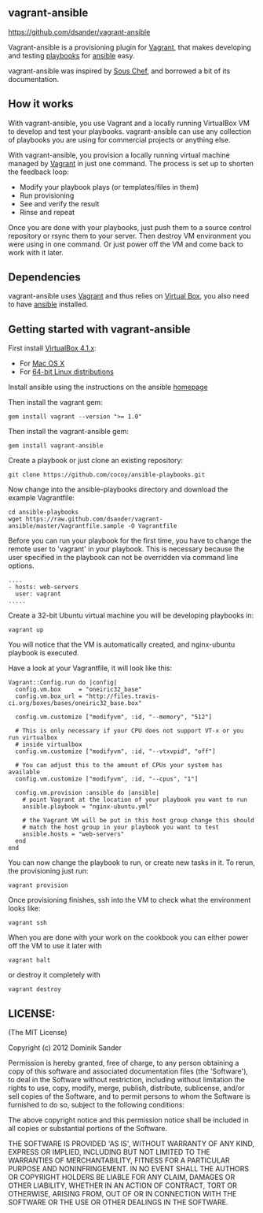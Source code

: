## vagrant-ansible

https://github.com/dsander/vagrant-ansible

Vagrant-ansible is a provisioning plugin for [Vagrant](http://vagrantup.com/), that makes developing and testing [playbooks](http://ansible.github.com/playbooks.html) for [ansible](http://ansible.github.com/) easy.

vagrant-ansible was inspired by [Sous Chef](https://github.com/michaelklishin/sous-chef), and borrowed a bit of its documentation.


## How it works

With vagrant-ansible, you use Vagrant and a locally running VirtualBox VM to develop and test your playbooks. vagrant-ansible can use any collection of playbooks you are using for commercial projects or anything else.

With vagrant-ansible, you provision a locally running virtual machine managed by [Vagrant](http://vagrantup.com) in just one command. The process is
set up to shorten the feedback loop:

 * Modify your playbook plays (or templates/files in them)
 * Run provisioning
 * See and verify the result
 * Rinse and repeat

Once you are done with your playbooks, just push them to a source control repository or rsync them to your server. Then destroy VM environment
you were using in one command. Or just power off the VM and come back to work with it later.


## Dependencies

vagrant-ansible uses [Vagrant](http://vagrantup.com) and thus relies on [Virtual Box](http://virtualbox.org), you also need to have [ansible](http://ansible.github.com/gettingstarted.html) installed.


## Getting started with vagrant-ansible

First install [VirtualBox 4.1.x](https://www.virtualbox.org/wiki/Downloads):

* For [Mac OS X](http://dlc.sun.com.edgesuite.net/virtualbox/4.1.14/VirtualBox-4.1.14-77440-OSX.dmg)
* For [64-bit Linux distributions](http://download.virtualbox.org/virtualbox/4.1.14/)

Install ansible using the instructions on the ansible [homepage](http://ansible.github.com/gettingstarted.html)

Then install the vagrant gem:

    gem install vagrant --version ">= 1.0"

Then install the vagrant-ansible gem:

    gem install vagrant-ansible

Create a playbook or just clone an existing repository:

    git clone https://github.com/cocoy/ansible-playbooks.git

Now change into the ansible-playbooks directory and download the example Vagrantfile:

    cd ansible-playbooks
    wget https://raw.github.com/dsander/vagrant-ansible/master/Vagrantfile.sample -O Vagrantfile
    
Before you can run your playbook for the first time, you have to change the remote user to 'vagrant' in your playbook. This is necessary because the user specified in the playbook can not be overridden via command line options.

    ....
    - hosts: web-servers
      user: vagrant
    .....


Create a 32-bit Ubuntu virtual machine you will be developing playbooks in:

    vagrant up 

You will notice that the VM is automatically created, and nginx-ubuntu playbook is executed.


Have a look at your Vagrantfile, it will look like this:

    Vagrant::Config.run do |config|
      config.vm.box     = "oneiric32_base"
      config.vm.box_url = "http://files.travis-ci.org/boxes/bases/oneiric32_base.box"
      
      config.vm.customize ["modifyvm", :id, "--memory", "512"]

      # This is only necessary if your CPU does not support VT-x or you run virtualbox
      # inside virtualbox
      config.vm.customize ["modifyvm", :id, "--vtxvpid", "off"]

      # You can adjust this to the amount of CPUs your system has available
      config.vm.customize ["modifyvm", :id, "--cpus", "1"]

      config.vm.provision :ansible do |ansible|
        # point Vagrant at the location of your playbook you want to run
        ansible.playbook = "nginx-ubuntu.yml"

        # the Vagrant VM will be put in this host group change this should
        # match the host group in your playbook you want to test
        ansible.hosts = "web-servers"
      end
    end

You can now change the playbook to run, or create new tasks in it. To rerun, the provisioning just run:

    vagrant provision


Once provisioning finishes, ssh into the VM to check what the environment looks like:

    vagrant ssh

When you are done with your work on the cookbook you can either power off the VM to use it later with

    vagrant halt

or destroy it completely with

    vagrant destroy



## LICENSE:

(The MIT License)

Copyright (c) 2012 Dominik Sander

Permission is hereby granted, free of charge, to any person obtaining
a copy of this software and associated documentation files (the
'Software'), to deal in the Software without restriction, including
without limitation the rights to use, copy, modify, merge, publish,
distribute, sublicense, and/or sell copies of the Software, and to
permit persons to whom the Software is furnished to do so, subject to
the following conditions:

The above copyright notice and this permission notice shall be
included in all copies or substantial portions of the Software.

THE SOFTWARE IS PROVIDED 'AS IS', WITHOUT WARRANTY OF ANY KIND,
EXPRESS OR IMPLIED, INCLUDING BUT NOT LIMITED TO THE WARRANTIES OF
MERCHANTABILITY, FITNESS FOR A PARTICULAR PURPOSE AND NONINFRINGEMENT.
IN NO EVENT SHALL THE AUTHORS OR COPYRIGHT HOLDERS BE LIABLE FOR ANY
CLAIM, DAMAGES OR OTHER LIABILITY, WHETHER IN AN ACTION OF CONTRACT,
TORT OR OTHERWISE, ARISING FROM, OUT OF OR IN CONNECTION WITH THE
SOFTWARE OR THE USE OR OTHER DEALINGS IN THE SOFTWARE.
